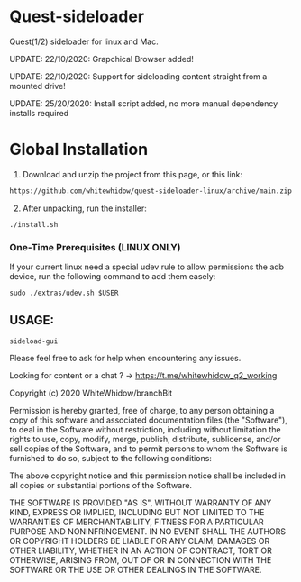 # Quest-sideloader
Quest(1/2) sideloader for linux and Mac.


UPDATE: 22/10/2020: Grapchical Browser added!

UPDATE: 22/10/2020: Support for sideloading content straight from a mounted drive!

UPDATE: 25/20/2020: Install script added, no more manual dependency installs required

<!-- ![example](https://i.imgur.com/cC70UUC.png) -->

# Global Installation
1. Download and unzip the project from this page, or this link:
<!--
Last stable build: 
```bash
https://github.com/whitewhidow/quest-sideloader-linux/archive/v2.2.zip
```

Most recent build: 
-->

```bash
https://github.com/whitewhidow/quest-sideloader-linux/archive/main.zip
```
2. After unpacking, run the installer:
```
./install.sh
```

### One-Time Prerequisites (LINUX ONLY)

If your current linux need a special udev rule to allow permissions the adb device, run the following command to add them easely:
```
sudo ./extras/udev.sh $USER
```
   


## USAGE:
```
sideload-gui
```







Please feel free to ask for help when encountering any issues.

Looking for content or a chat ? -> https://t.me/whitewhidow_q2_working

 Copyright (c) 2020 WhiteWhidow/branchBit

 Permission is hereby granted, free of charge, to any person
 obtaining a copy of this software and associated documentation
 files (the "Software"), to deal in the Software without
 restriction, including without limitation the rights to use,
 copy, modify, merge, publish, distribute, sublicense, and/or sell
 copies of the Software, and to permit persons to whom the
 Software is furnished to do so, subject to the following
 conditions:

 The above copyright notice and this permission notice shall be
 included in all copies or substantial portions of the Software.

 THE SOFTWARE IS PROVIDED "AS IS", WITHOUT WARRANTY OF ANY KIND,
 EXPRESS OR IMPLIED, INCLUDING BUT NOT LIMITED TO THE WARRANTIES
 OF MERCHANTABILITY, FITNESS FOR A PARTICULAR PURPOSE AND
 NONINFRINGEMENT. IN NO EVENT SHALL THE AUTHORS OR COPYRIGHT
 HOLDERS BE LIABLE FOR ANY CLAIM, DAMAGES OR OTHER LIABILITY,
 WHETHER IN AN ACTION OF CONTRACT, TORT OR OTHERWISE, ARISING
 FROM, OUT OF OR IN CONNECTION WITH THE SOFTWARE OR THE USE OR
 OTHER DEALINGS IN THE SOFTWARE.
